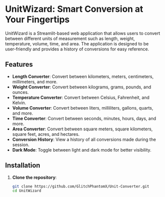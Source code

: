 # UnitWizard: Smart Conversion at Your Fingertips

UnitWizard is a Streamlit-based web application that allows users to convert between different units of measurement such as length, weight, temperature, volume, time, and area. The application is designed to be user-friendly and provides a history of conversions for easy reference.

## Features

- **Length Converter**: Convert between kilometers, meters, centimeters, millimeters, and more.
- **Weight Converter**: Convert between kilograms, grams, pounds, and ounces.
- **Temperature Converter**: Convert between Celsius, Fahrenheit, and Kelvin.
- **Volume Converter**: Convert between liters, milliliters, gallons, quarts, and more.
- **Time Converter**: Convert between seconds, minutes, hours, days, and more.
- **Area Converter**: Convert between square meters, square kilometers, square feet, acres, and hectares.
- **Conversion History**: View a history of all conversions made during the session.
- **Dark Mode**: Toggle between light and dark mode for better visibility.

## Installation

1. **Clone the repository**:
   ```bash
   git clone https://github.com/GlitchPhantomX/Unit-Converter.git
   cd UnitWizard
